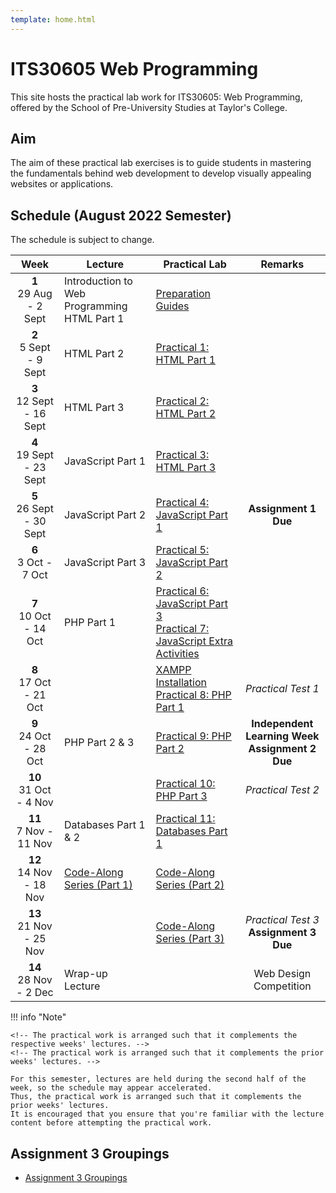 ```yaml
---
template: home.html
---
```


<h1 class="text-center">
    ITS30605 Web Programming
</h1>

<p class="text-center fw-bold">
    This site hosts the practical lab work for ITS30605: Web Programming, offered by the School of Pre-University Studies at Taylor's College.
</p>

## Aim

The aim of these practical lab exercises is to guide students in mastering the fundamentals behind web development to develop visually appealing websites or applications.

## Schedule (August 2022 Semester)

The schedule is subject to change.

|             Week             | Lecture                                        | Practical Lab                                                                                      |                        Remarks                        |
| :--------------------------: | ---------------------------------------------- | -------------------------------------------------------------------------------------------------- | :---------------------------------------------------: |
|  **1** <br> 29 Aug - 2 Sept  | Introduction to Web Programming<br>HTML Part 1 | [Preparation Guides](guides.md)                                                                    |                                                       |
|  **2** <br> 5 Sept - 9 Sept  | HTML Part 2                                    | [Practical 1: HTML Part 1](lab01.md)                                                               |                                                       |
| **3** <br> 12 Sept - 16 Sept | HTML Part 3                                    | [Practical 2: HTML Part 2](lab02.md)                                                               |                                                       |
| **4** <br> 19 Sept - 23 Sept | JavaScript Part 1                              | [Practical 3: HTML Part 3](lab03.md)                                                               |                                                       |
| **5** <br> 26 Sept - 30 Sept | JavaScript Part 2                              | [Practical 4: JavaScript Part 1](lab04.md)                                                         |                 **Assignment 1 Due**                  |
|   **6** <br> 3 Oct - 7 Oct   | JavaScript Part 3                              | [Practical 5: JavaScript Part 2](lab05.md)                                                         |                                                       |
|  **7** <br> 10 Oct - 14 Oct  | PHP Part 1                                     | [Practical 6: JavaScript Part 3](lab06.md)<br>[Practical 7: JavaScript Extra Activities](lab07.md) |                                                       |
|  **8** <br> 17 Oct - 21 Oct  |                                                | [XAMPP Installation](guide-xampp.md)<br>[Practical 8: PHP Part 1](lab08.md)                        |                  _Practical Test 1_                   |
|  **9** <br> 24 Oct - 28 Oct  | PHP Part 2 & 3                                 | [Practical 9: PHP Part 2](lab09.md)                                                                | **Independent Learning Week**<br>**Assignment 2 Due** |
|  **10** <br> 31 Oct - 4 Nov  |                                                | [Practical 10: PHP Part 3](lab10.md)                                                               |                  _Practical Test 2_                   |
|  **11** <br> 7 Nov - 11 Nov  | Databases Part 1 & 2                           | [Practical 11: Databases Part 1](lab11.md)                                                         |                                                       |
| **12** <br> 14 Nov - 18 Nov  | [Code-Along Series (Part 1)](code-along-1.md)  | [Code-Along Series (Part 2)](code-along-2.md)                                                      |                                                       |
| **13** <br> 21 Nov - 25 Nov  |                                                | [Code-Along Series (Part 3)](code-along-3.md)                                                      |      _Practical Test 3_<br> **Assignment 3 Due**      |
|  **14** <br> 28 Nov - 2 Dec  | Wrap-up Lecture                                |                                                                                                    |                Web Design Competition                 |

!!! info "Note"

    <!-- The practical work is arranged such that it complements the respective weeks' lectures. -->
    <!-- The practical work is arranged such that it complements the prior weeks' lectures. -->

    For this semester, lectures are held during the second half of the week, so the schedule may appear accelerated.
    Thus, the practical work is arranged such that it complements the prior weeks' lectures.
    It is encouraged that you ensure that you're familiar with the lecture content before attempting the practical work.

## Assignment 3 Groupings

<!-- Unavailable at the moment, please check back later! -->

- [Assignment 3 Groupings](asgn3_202208.md)
